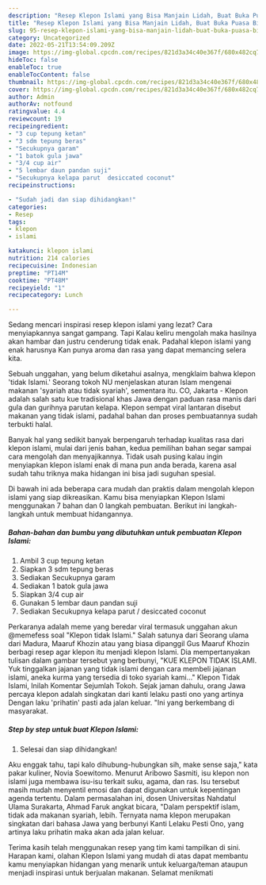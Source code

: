```yaml
---
description: "Resep Klepon Islami yang Bisa Manjain Lidah, Buat Buka Puasa Bikin Ngiler"
title: "Resep Klepon Islami yang Bisa Manjain Lidah, Buat Buka Puasa Bikin Ngiler"
slug: 95-resep-klepon-islami-yang-bisa-manjain-lidah-buat-buka-puasa-bikin-ngiler
category: Uncategorized
date: 2022-05-21T13:54:09.209Z
image: https://img-global.cpcdn.com/recipes/821d3a34c40e367f/680x482cq70/klepon-islami-foto-resep-utama.jpg
hideToc: false
enableToc: true
enableTocContent: false
thumbnail: https://img-global.cpcdn.com/recipes/821d3a34c40e367f/680x482cq70/klepon-islami-foto-resep-utama.jpg
cover: https://img-global.cpcdn.com/recipes/821d3a34c40e367f/680x482cq70/klepon-islami-foto-resep-utama.jpg
author: Admin
authorAv: notfound
ratingvalue: 4.4
reviewcount: 19
recipeingredient:
- "3 cup tepung ketan"
- "3 sdm tepung beras"
- "Secukupnya garam"
- "1 batok gula jawa"
- "3/4 cup air"
- "5 lembar daun pandan suji"
- "Secukupnya kelapa parut  desiccated coconut"
recipeinstructions:

- "Sudah jadi dan siap dihidangkan!"
categories:
- Resep
tags:
- klepon
- islami

katakunci: klepon islami 
nutrition: 214 calories
recipecuisine: Indonesian
preptime: "PT14M"
cooktime: "PT48M"
recipeyield: "1"
recipecategory: Lunch

---
```



Sedang mencari inspirasi resep klepon islami yang lezat? Cara menyiapkannya sangat gampang. Tapi Kalau keliru mengolah maka hasilnya akan hambar dan justru cenderung tidak enak. Padahal klepon islami yang enak harusnya Kan punya aroma dan rasa yang dapat memancing selera kita.


Sebuah unggahan, yang belum diketahui asalnya, mengklaim bahwa klepon &#39;tidak Islami.&#39; Seorang tokoh NU menjelaskan aturan Islam mengenai makanan &#39;syariah atau tidak syariah&#39;, sementara itu. CO, Jakarta - Klepon adalah salah satu kue tradisional khas Jawa dengan paduan rasa manis dari gula dan gurihnya parutan kelapa. Klepon sempat viral lantaran disebut makanan yang tidak islami, padahal bahan dan proses pembuatannya sudah terbukti halal.

Banyak hal yang sedikit banyak berpengaruh terhadap kualitas rasa dari klepon islami, mulai dari jenis bahan, kedua pemilihan bahan segar sampai cara mengolah dan menyajikannya. Tidak usah pusing kalau ingin menyiapkan klepon islami enak di mana pun anda berada, karena asal sudah tahu triknya maka hidangan ini bisa jadi suguhan spesial.


Di bawah ini ada beberapa cara mudah dan praktis dalam mengolah klepon islami yang siap dikreasikan. Kamu bisa menyiapkan Klepon Islami menggunakan 7 bahan dan 0 langkah pembuatan. Berikut ini langkah-langkah untuk membuat hidangannya.

<!--inarticleads1-->

##### Bahan-bahan dan bumbu yang dibutuhkan untuk pembuatan Klepon Islami:

1. Ambil 3 cup tepung ketan
1. Siapkan 3 sdm tepung beras
1. Sediakan Secukupnya garam
1. Sediakan 1 batok gula jawa
1. Siapkan 3/4 cup air
1. Gunakan 5 lembar daun pandan suji
1. Sediakan Secukupnya kelapa parut / desiccated coconut


Perkaranya adalah meme yang beredar viral termasuk unggahan akun @memefess soal &#34;Klepon tidak Islami.&#34; Salah satunya dari Seorang ulama dari Madura, Maaruf Khozin atau yang biasa dipanggil Gus Maaruf Khozin berbagi resep agar klepon itu menjadi klepon Islami. Dia mempertanyakan tulisan dalam gambar tersebut yang berbunyi, &#34;KUE KLEPON TIDAK ISLAMI. Yuk tinggalkan jajanan yang tidak islami dengan cara membeli jajanan islami, aneka kurma yang tersedia di toko syariah kami…&#34; Klepon Tidak Islami, Inilah Komentar Sejumlah Tokoh. Sejak jaman dahulu, orang Jawa percaya klepon adalah singkatan dari kanti lelaku pasti ono yang artinya Dengan laku &#39;prihatin&#39; pasti ada jalan keluar. &#34;Ini yang berkembang di masyarakat. 

<!--inarticleads2-->

##### Step by step untuk buat Klepon Islami:


1. Selesai dan siap dihidangkan!

Aku enggak tahu, tapi kalo dihubung-hubungkan sih, make sense saja,&#34; kata pakar kuliner, Novia Soewitomo. Menurut Aribowo Sasmiti, isu klepon non islami juga membawa isu-isu terkait suku, agama, dan ras. Isu tersebut masih mudah menyentil emosi dan dapat digunakan untuk kepentingan agenda tertentu. Dalam permasalahan ini, dosen Universitas Nahdatul Ulama Surakarta, Ahmad Faruk angkat bicara, &#34;Dalam perspektif islam, tidak ada makanan syariah, lebih. Ternyata nama klepon merupakan singkatan dari bahasa Jawa yang berbunyi Kanti Lelaku Pesti Ono, yang artinya laku prihatin maka akan ada jalan keluar. 

Terima kasih telah menggunakan resep yang tim kami tampilkan di sini. Harapan kami, olahan Klepon Islami yang mudah di atas dapat membantu kamu menyiapkan hidangan yang menarik untuk keluarga/teman ataupun menjadi inspirasi untuk berjualan makanan. Selamat menikmati

